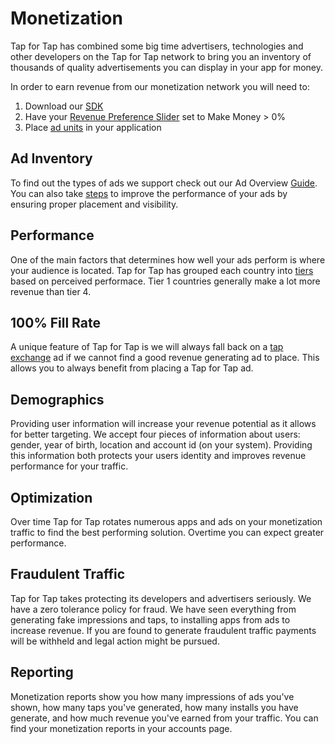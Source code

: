 # Monetization

Tap for Tap has combined some big time advertisers, technologies and other developers on the Tap for Tap network to bring you an inventory of thousands of quality advertisements you can display in your app for money.

In order to earn revenue from our monetization network you will need to:

1. Download our [SDK](doc/getting-started)
2. Have your [Revenue Preference Slider](doc/how-it-works) set to Make Money > 0%
3. Place [ad units](doc/make-money/ad-placement-overview) in your application

## Ad Inventory

To find out the types of ads we support check out our Ad Overview [Guide](doc/make-money/ad-overview). You can also take [steps](/doc/make-money/dos-donts) to improve the performance of your ads by ensuring proper placement and visibility.


## Performance

One of the main factors that determines how well your ads perform is where your audience is located. Tap for Tap has grouped each country into [tiers](/doc/country-tiers)  based on perceived performace. Tier 1 countries generally make a lot more revenue than tier 4. 

## 100% Fill Rate

A unique feature of Tap for Tap is we will always fall back on a [tap exchange](/doc/tap-exchange) ad if we cannot find a good revenue generating ad to place.  This allows you to always benefit from placing a Tap for Tap ad.

## Demographics

Providing user information will increase your revenue potential as it allows for better targeting. We accept four pieces of information about users: gender, year of birth, location and account id (on your system).  Providing this information both protects your users identity and improves revenue performance for your traffic.

## Optimization

Over time Tap for Tap rotates numerous apps and ads on your monetization traffic to find the best performing solution.  Overtime you can expect greater performance.

## Fraudulent Traffic

Tap for Tap takes protecting its developers and advertisers seriously. We have a zero tolerance policy for fraud.  We have seen everything from generating fake impressions and taps, to installing apps from ads to increase revenue. If you are found to generate fraudulent traffic payments will be withheld and legal action might be pursued.

## Reporting

Monetization reports show you how many impressions of ads you've shown, how many taps you've generated, how many installs you have generate, and how much revenue you've earned from your traffic. You can find your monetization reports in your accounts page.
